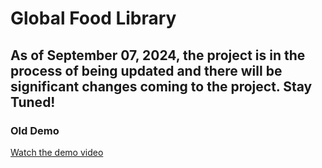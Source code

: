# Global Food Library

## As of September 07, 2024, the project is in the process of being updated and there will be significant changes coming to the project. Stay Tuned!

### Old Demo
[Watch the demo video](https://www.youtube.com/watch?v=Vz9PjqHPAEE)

